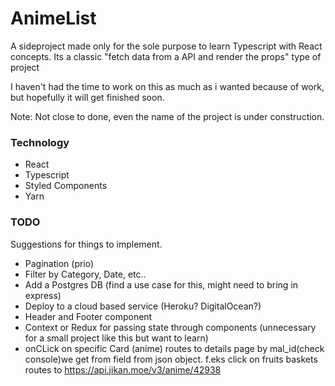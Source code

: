 # AnimeList

A sideproject made only for the sole purpose to learn Typescript with React concepts.
Its a classic "fetch data from a API and render the props" type of project

I haven't had the time to work on this as much as i wanted because of work, but hopefully it will get finished soon.

Note: Not close to done, even the name of the project is under construction.

### Technology

- React
- Typescript
- Styled Components
- Yarn

### TODO

Suggestions for things to implement.

- Pagination (prio)
- Filter by Category, Date, etc..
- Add a Postgres DB (find a use case for this, might need to bring in express)
- Deploy to a cloud based service (Heroku? DigitalOcean?)
- Header and Footer component
- Context or Redux for passing state through components (unnecessary for a small project like this but want to learn)
- onCLick on specific Card (anime) routes to details page by mal_id(check console)we get from field from json object. f.eks click on fruits baskets routes to https://api.jikan.moe/v3/anime/42938
